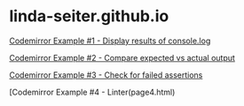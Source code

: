 # linda-seiter.github.io

[Codemirror Example #1 - Display results of console.log](page1.html)

[Codemirror Example #2 - Compare expected vs actual output](page2.html)

[Codemirror Example #3 - Check for failed assertions](page3.html)

[Codemirror Example #4 - Linter(page4.html)
